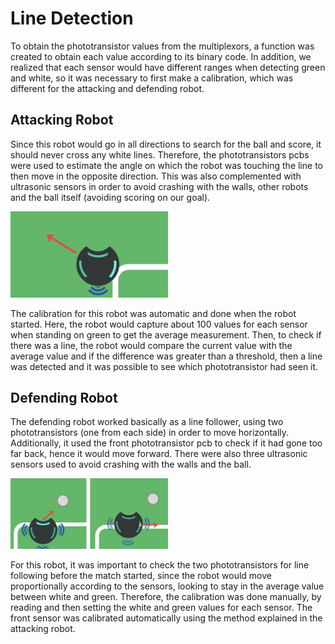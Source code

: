 # Line Detection
To obtain the phototransistor values from the multiplexors, a function was created to obtain each value according to its binary code. In addition, we realized that each sensor would have different ranges when detecting green and white, so it was necessary to first make a calibration, which was different for the attacking and defending robot.

## Attacking Robot
Since this robot would go in all directions to search for the ball and score, it should never cross any white lines. Therefore, the phototransistors pcbs were used to estimate the angle on which the robot was touching the line to then move in the opposite direction. This was also complemented with ultrasonic sensors in order to avoid crashing with the walls, other robots and the ball itself (avoiding scoring on our goal).

<img src= "/../../assets/soccer/Programming/Attacking.png" alt= "Attacker detection" width="50%" height="50%">

The calibration for this robot was automatic and done when the robot started. Here, the robot would capture about 100 values for each sensor when standing on green to get the average measurement. Then, to check if there was a line, the robot would compare the current value with the average value and if the difference was greater than a threshold, then a line was detected and it was possible to see which phototransistor had seen it.

## Defending Robot
The defending robot worked basically as a line follower, using two phototransistors (one from each side) in order to move horizontally. Additionally, it used the front phototransistor pcb to check if it had gone too far back, hence it would move forward. There were also three ultrasonic sensors used to avoid crashing with the walls and the ball.

<img src= "/../../assets/soccer/Programming/Defending.png" alt= "Defending detection" width="50%" height="50%">

For this robot, it was important to check the two phototransistors for line following before the match started, since the robot would move proportionally according to the sensors, looking to stay in the average value between white and green. Therefore, the calibration was done manually, by reading and then setting the white and green values for each sensor. The front sensor was calibrated automatically using the method explained in the attacking robot.